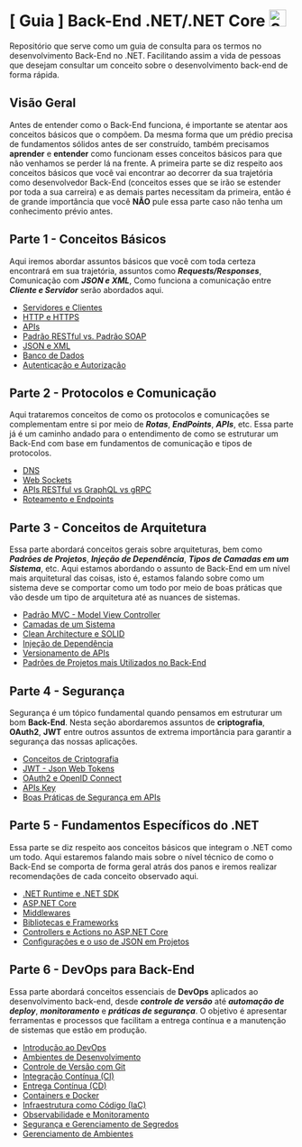 # [ Guia ] Back-End .NET/.NET Core <img width="30" height="30" alt="6132221" src="https://github.com/user-attachments/assets/42e075bc-8362-4225-8f6b-63c61750fc2d"/>

Repositório que serve como um guia de consulta para os termos no desenvolvimento Back-End no .NET. Facilitando assim a vida de pessoas que desejam consultar um conceito sobre o desenvolvimento back-end de forma rápida.

## Visão Geral
Antes de entender como o Back-End funciona, é importante se atentar aos conceitos básicos que o compõem. Da mesma forma que um prédio precisa de fundamentos sólidos antes de ser construído, também precisamos **aprender** e **entender** como funcionam esses conceitos básicos para que não venhamos se perder lá na frente. A primeira parte se diz respeito aos conceitos básicos que você vai encontrar ao decorrer da sua trajetória como desenvolvedor Back-End (conceitos esses que se irão se estender por toda a sua carreira) e as demais partes necessitam da primeira, então é de grande importância que você **NÃO** pule essa parte caso não tenha um conhecimento prévio antes. <br>

## Parte 1 - Conceitos Básicos
Aqui iremos abordar assuntos básicos que você com toda certeza encontrará em sua trajetória, assuntos como **_Requests/Responses_**, Comunicação com **_JSON e XML_**, Como funciona a comunicação entre **_Cliente e Servidor_** serão abordados aqui. <br>

- [Servidores e Clientes](docs/Basics/Client-Server.md) <br>
- [HTTP e HTTPS](docs/Basics/HTTP-HTTPS.md) <br>
- [APIs](docs/Basics/APIs.md) <br>
- [Padrão RESTful vs. Padrão SOAP](docs/Basics/RESTful-SOAP.md) <br>
- [JSON e XML](docs/Basics/JSON-XML.md) <br>
- [Banco de Dados](docs/Basics/Database.md) <br>
- [Autenticação e Autorização](docs/Basics/Authentication-Authorization.md) <br>

## Parte 2 - Protocolos e Comunicação
Aqui trataremos conceitos de como os protocolos e comunicações se complementam entre si por meio de **_Rotas_**, **_EndPoints_**, **_APIs_**, etc. Essa parte já é um caminho andado para o entendimento de como se estruturar um Back-End com base em fundamentos de comunicação e tipos de protocolos. <br>

- [DNS](docs/Protocols/DNS.md) <br>
- [Web Sockets](docs/Protocols/WebSockets.md) <br>
- [APIs RESTful vs GraphQL vs gRPC](docs/Protocols/APIs-Patterns.md) <br>
- [Roteamento e Endpoints](docs/Protocols/Routes-EndPoints.md) <br>

## Parte 3 - Conceitos de Arquitetura
Essa parte abordará conceitos gerais sobre arquiteturas, bem como **_Padrões de Projetos_**, **_Injeção de Dependência_**, **_Tipos de Camadas em um Sistema_**, etc. Aqui estamos abordando o assunto de Back-End em um nível mais arquitetural das coisas, isto é, estamos falando sobre como um sistema deve se comportar como um todo por meio de boas práticas que vão desde um tipo de arquitetura até as nuances de sistemas.<br>

- [Padrão MVC - Model View Controller](docs/ArchitectureConcepts/MVC-Architecture.md) <br>
- [Camadas de um Sistema](docs/ArchitectureConcepts/SystemLayers.md) <br>
- [Clean Architecture e SOLID](docs/ArchitectureConcepts/GoodDevelopmentPractices.md) <br>
- [Injeção de Dependência](docs/ArchitectureConcepts/DependencyInjection.md) <br>
- [Versionamento de APIs](docs/ArchitectureConcepts/API-Versioning.md) <br>
- [Padrões de Projetos mais Utilizados no Back-End](docs/ArchitectureConcepts/ProjectPatterns.md) <br>

## Parte 4 - Segurança
Segurança é um tópico fundamental quando pensamos em estruturar um bom **Back-End**. Nesta seção abordaremos assuntos de **criptografia**, **OAuth2**, **JWT** entre outros assuntos de extrema importância para garantir a segurança das nossas aplicações. <br>

- [Conceitos de Criptografia](docs/Security/Cryptography.md) <br>
- [JWT - Json Web Tokens](docs/Security/JWT.md) <br>
- [OAuth2 e OpenID Connect](docs/Security/OAuth2-OpenID.md) <br>
- [APIs Key](docs/Security/APIsKey.md) <br>
- [Boas Práticas de Segurança em APIs](docs/Security/GoodSecurityPractices.md) <br>

## Parte 5 - Fundamentos Específicos do .NET
Essa parte se diz respeito aos conceitos básicos que integram o .NET como um todo. Aqui estaremos falando mais sobre o nível técnico de como o Back-End se comporta de forma geral atrás dos panos e iremos realizar recomendações de cada conceito observado aqui. <br>

- [.NET Runtime e .NET SDK](docs/DotNetFundamentals/RuntimeAndSDKs.md) <br>
- [ASP.NET Core](docs/DotNetFundamentals/ASPNetCore.md) <br>
- [Middlewares](docs/DotnetFundamentals/Middlewares.md) <br>
- [Bibliotecas e Frameworks](docs/DotNetFundamentals/LibrariesAndFrameworks.md) <br>
- [Controllers e Actions no ASP.NET Core](docs/DotNetFundamentals/ActionsAndControllers.md) <br>
- [Configurações e o uso de JSON em Projetos](docs/DotNetFundamentals/ConfigsAndJSON.md) <br>

## Parte 6 - DevOps para Back-End 
Essa parte abordará conceitos essenciais de **DevOps** aplicados ao desenvolvimento back-end, desde **_controle de versão_** até **_automação de deploy_**, **_monitoramento_** e **_práticas de segurança_**. O objetivo é apresentar ferramentas e processos que facilitam a entrega contínua e a manutenção de sistemas que estão em produção.

- [Introdução ao DevOps](docs/DevOps/DevOpsIntroduction.md) <br>
- [Ambientes de Desenvolvimento](docs/DevOps/DevelopmentEnvironments.md) <br>
- [Controle de Versão com Git](docs/DevOps/VersionControl-Git.md) <br>
- [Integração Contínua (CI)](docs/DevOps/ContinuousIntegration.md) <br>
- [Entrega Contínua (CD)](docs/DevOps/ContinuousDelivery.md) <br>
- [Containers e Docker](docs/DevOps/Containers-Docker.md) <br>
- [Infraestrutura como Código (IaC)](docs/DevOps/InfrastructureAsCode.md) <br>
- [Observabilidade e Monitoramento](docs/DevOps/Observability.md) <br>
- [Segurança e Gerenciamento de Segredos](docs/DevOps/Security-SecretsManagement.md) <br>
- [Gerenciamento de Ambientes](docs/DevOps/EnvironmentManagement.md) <br>
